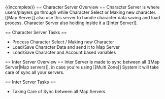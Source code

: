 {{incomplete}}
== Character Server Overview ==
Character Server is where users/players go through while Character Select or Making new character.
[[Map Server]] also use this server to handle character data saving and load process.
Character Server also holding inside it a [[Inter Server]].

== Character Server Tasks ==
* Process Character Select / Making new Character
* Load/Save Character Data and send it to Map Server
* Load/Save Character and Account based variables

== Inter Server Overview ==
Inter Server is made to sync between all [[Map Server|Map servers]], in case you're using [[Multi Zone]] System it will take care of sync all your servers.

== Inter Server Tasks ==
* Taking Care of Sync between all Map Servers